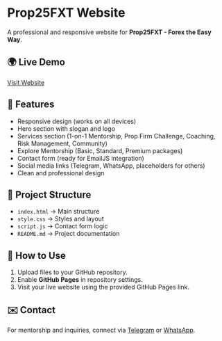 # Prop25FXT Website

A professional and responsive website for **Prop25FXT - Forex the Easy Way**.

## 🌍 Live Demo
[Visit Website](https://prop25fxt.github.io/Prop25fxt-Website-/)

## 🚀 Features
- Responsive design (works on all devices)
- Hero section with slogan and logo
- Services section (1-on-1 Mentorship, Prop Firm Challenge, Coaching, Risk Management, Community)
- Explore Mentorship (Basic, Standard, Premium packages)
- Contact form (ready for EmailJS integration)
- Social media links (Telegram, WhatsApp, placeholders for others)
- Clean and professional design

## 📂 Project Structure
- `index.html` → Main structure
- `style.css` → Styles and layout
- `script.js` → Contact form logic
- `README.md` → Project documentation

## 🔧 How to Use
1. Upload files to your GitHub repository.
2. Enable **GitHub Pages** in repository settings.
3. Visit your live website using the provided GitHub Pages link.

## ✉️ Contact
For mentorship and inquiries, connect via [Telegram](https://t.me/+u8A9f2NMulg1NTU0) or [WhatsApp](https://wa.me/239011857669).
